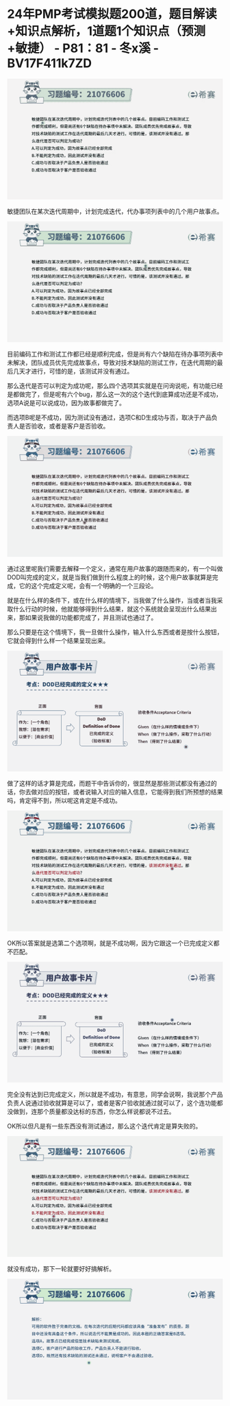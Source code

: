 # 24年PMP考试模拟题200道，题目解读+知识点解析，1道题1个知识点（预测+敏捷） - P81：81 - 冬x溪 - BV17F411k7ZD

![](img/f844e6f227e7b86c56a4dc855eac9174_0.png)

敏捷团队在某次迭代周期中，计划完成迭代，代办事项列表中的几个用户故事点。

![](img/f844e6f227e7b86c56a4dc855eac9174_2.png)

目前编码工作和测试工作都已经是顺利完成，但是尚有六个缺陷在待办事项列表中未解决，团队成员优先完成故事点，导致对技术缺陷的测试工作，在迭代周期的最后几天才进行，可惜的是，该测试并没有通过。

那么迭代是否可以判定为成功呢，那么四个选项其实就是在问询说呃，有功能已经是都做完了，但是呢有六个bug，那么这一次的这个迭代到底算成功还是不成功，选项A说是可以说成功，因为故事都做完了。

而选项B呢是不成功，因为测试没有通过，选项C和D生成功与否，取决于产品负责人是否验收，或者是客户是否验收。



![](img/f844e6f227e7b86c56a4dc855eac9174_4.png)

通过这里呢我们需要去解释一个定义，通常在用户故事的跟随而来的，有一个叫做DOD叫完成的定义，就是当我们做到什么程度上的时候，这个用户故事就算是完成，它的这个完成定义呢，会有一个明确的一个三段论。

就是在什么样的条件下，或在什么样的情境下，当我做了什么操作，当或者当我采取什么行动的时候，他就能够得到什么结果，就这个系统就会呈现出什么结果出来，那如果说我做的功能都完成了，并且测试也通过了。

那么只要是在这个情境下，我一旦做什么操作，输入什么东西或者是按什么按钮，它就会得到什么样一个结果呈现出来。



![](img/f844e6f227e7b86c56a4dc855eac9174_6.png)

做了这样的话才算是完成，而题干中告诉你的，很显然是那些测试都没有通过的话，你去做对应的按钮，或者说输入对应的输入信息，它能得到我们所预想的结果吗，肯定得不到，所以呢这肯定是不成功。



![](img/f844e6f227e7b86c56a4dc855eac9174_8.png)

OK所以答案就是选第二个选项啊，就是不成功啊，因为它跟这一个已完成定义都不匹配。

![](img/f844e6f227e7b86c56a4dc855eac9174_10.png)

完全没有达到已完成定义，所以就是不成功，有意思，同学会说啊，我说那个产品负责人说通过验收就算是可以了，或者是客户验收就通过就可以了，这个连功能都没做到，连那个质量都没达标的东西，你怎么样说都说不过去。

OK所以但凡是有一些东西没有测试通过，那么这个迭代肯定是算失败的。

![](img/f844e6f227e7b86c56a4dc855eac9174_12.png)

就没有成功，那下一轮就要好好搞解析。

![](img/f844e6f227e7b86c56a4dc855eac9174_14.png)